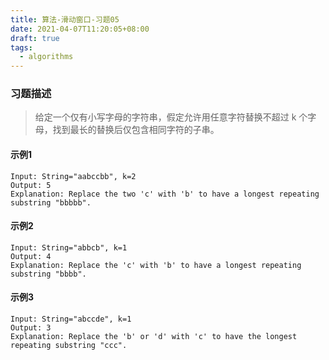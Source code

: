 ```yaml
---
title: 算法-滑动窗口-习题05
date: 2021-04-07T11:20:05+08:00
draft: true
tags:
  - algorithms
---
```

### 习题描述
> 给定一个仅有小写字母的字符串，假定允许用任意字符替换不超过 k 个字母，找到最长的替换后仅包含相同字符的子串。
#### 示例1
```
Input: String="aabccbb", k=2
Output: 5
Explanation: Replace the two 'c' with 'b' to have a longest repeating substring "bbbbb".
```
#### 示例2
```
Input: String="abbcb", k=1
Output: 4
Explanation: Replace the 'c' with 'b' to have a longest repeating substring "bbbb".
```
#### 示例3
```
Input: String="abccde", k=1
Output: 3
Explanation: Replace the 'b' or 'd' with 'c' to have the longest repeating substring "ccc".
```

